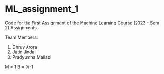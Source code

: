 # ML_assignment_1

Code for the First Assignment of the Machine Learning Course (2023 - Sem 2) Assignments.

Team Members:
1) Dhruv Arora
2) Jatin Jindal
3) Pradyumna Malladi

M = 1
B = 0/-1